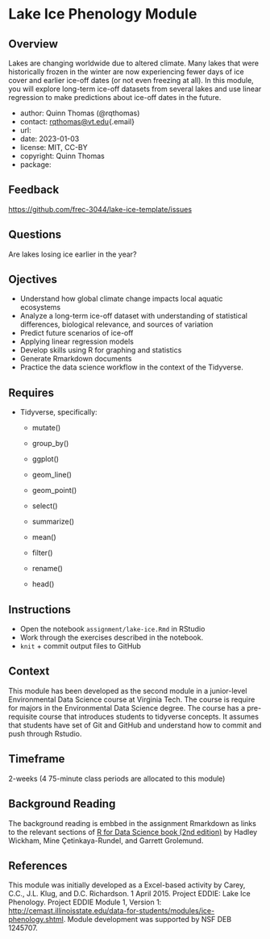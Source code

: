 # Lake Ice Phenology Module

## Overview

Lakes are changing worldwide due to altered climate. Many lakes that were
historically frozen in the winter are now experiencing fewer days of ice cover
and earlier ice-off dates (or not even freezing at all). In this module, you
will explore long-term ice-off datasets from several lakes and use linear
regression to make predictions about ice-off dates in the future.

-   author: Quinn Thomas (@rqthomas)
-   contact: [rqthomas\@vt.edu](mailto:rqthomas@vt.edu){.email}
-   url:
-   date: 2023-01-03
-   license: MIT, CC-BY
-   copyright: Quinn Thomas
-   package:

## Feedback

<https://github.com/frec-3044/lake-ice-template/issues>

## Questions

Are lakes losing ice earlier in the year?

## Ojectives

-   Understand how global climate change impacts local aquatic ecosystems
-   Analyze a long-term ice-off dataset with understanding of statistical
    differences, biological relevance, and sources of variation
-   Predict future scenarios of ice-off
-   Applying linear regression models
-   Develop skills using R for graphing and statistics
-   Generate Rmarkdown documents
-   Practice the data science workflow in the context of the Tidyverse.

## Requires

-   Tidyverse, specifically:

    -   mutate()

    -   group_by()

    -   ggplot()

    -   geom_line()

    -   geom_point()

    -   select()

    -   summarize()

    -   mean()

    -   filter()

    -   rename()

    -   head()

## Instructions

  - Open the notebook `assignment/lake-ice.Rmd` in RStudio
  - Work through the exercises described in the notebook.
  - `knit` + commit output files to GitHub

## Context

This module has been developed as the second module in a junior-level Environmental Data Science course at Virginia Tech.  The course is require for majors in the Environmental Data Science degree.  The course has a pre-requisite course that introduces students to tidyverse concepts.  It assumes that students have set of Git and GitHub and understand how to commit and push through Rstudio.

## Timeframe

2-weeks (4 75-minute class periods are allocated to this module)

## Background Reading

The background reading is embbed in the assignment Rmarkdown as links to the relevant sections of [R for Data Science book (2nd edition)](https://r4ds.hadley.nz) by Hadley Wickham, Mine Çetinkaya-Rundel, and Garrett Grolemund.


## References

This module was initially developed as a Excel-based activity by Carey, C.C.,
J.L. Klug, and D.C. Richardson. 1 April 2015. Project EDDIE: Lake Ice Phenology.
Project EDDIE Module 1, Version 1:
<http://cemast.illinoisstate.edu/data-for-students/modules/ice-phenology.shtml>.
Module development was supported by NSF DEB 1245707.
